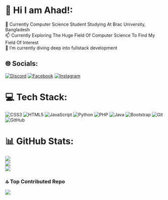 # 💫 Hi I am Ahad!:
💬 Currently Computer Science Student Studying At Brac University, Bangladesh<br>📫 Currently Exploring The Huge Field Of Computer Science To Find My Field Of Interest<br>🔭 I’m currently diving deep into fullstack development


## 🌐 Socials:
[![Discord](https://img.shields.io/badge/Discord-%237289DA.svg?logo=discord&logoColor=white)](https://discord.gg/https://discord.gg/YJbMHJVW) [![Facebook](https://img.shields.io/badge/Facebook-%231877F2.svg?logo=Facebook&logoColor=white)](https://www.facebook.com/abdulahadkashem) [![Instagram](https://img.shields.io/badge/Instagram-%23E4405F.svg?logo=Instagram&logoColor=white)](https://instagram.com/a_ahadd)

# 💻 Tech Stack:
![CSS3](https://img.shields.io/badge/css3-%231572B6.svg?style=for-the-badge&logo=css3&logoColor=white) ![HTML5](https://img.shields.io/badge/html5-%23E34F26.svg?style=for-the-badge&logo=html5&logoColor=white) ![JavaScript](https://img.shields.io/badge/javascript-%23323330.svg?style=for-the-badge&logo=javascript&logoColor=%23F7DF1E) ![Python](https://img.shields.io/badge/python-3670A0?style=for-the-badge&logo=python&logoColor=ffdd54) ![PHP](https://img.shields.io/badge/php-%23777BB4.svg?style=for-the-badge&logo=php&logoColor=white) ![Java](https://img.shields.io/badge/java-%23ED8B00.svg?style=for-the-badge&logo=openjdk&logoColor=white) ![Bootstrap](https://img.shields.io/badge/bootstrap-%238511FA.svg?style=for-the-badge&logo=bootstrap&logoColor=white) ![Git](https://img.shields.io/badge/git-%23F05033.svg?style=for-the-badge&logo=git&logoColor=white) ![GitHub](https://img.shields.io/badge/github-%23121011.svg?style=for-the-badge&logo=github&logoColor=white)
# 📊 GitHub Stats:
![](https://github-readme-stats.vercel.app/api?username=Ill1dan&theme=shadow_blue&hide_border=false&include_all_commits=false&count_private=false)<br/>
![](https://github-readme-streak-stats.herokuapp.com/?user=Ill1dan&theme=shadow_blue&hide_border=false)<br/>
![](https://github-readme-stats.vercel.app/api/top-langs/?username=Ill1dan&theme=shadow_blue&hide_border=false&include_all_commits=false&count_private=false&layout=compact)

### 🔝 Top Contributed Repo
![](https://github-contributor-stats.vercel.app/api?username=Ill1dan&limit=5&theme=shadow_blue&combine_all_yearly_contributions=true)


<!--
---
[![](https://visitcount.itsvg.in/api?id=Ill1dan&icon=0&color=0)](https://visitcount.itsvg.in)

<!-- Proudly created with GPRM ( https://gprm.itsvg.in ) -->
